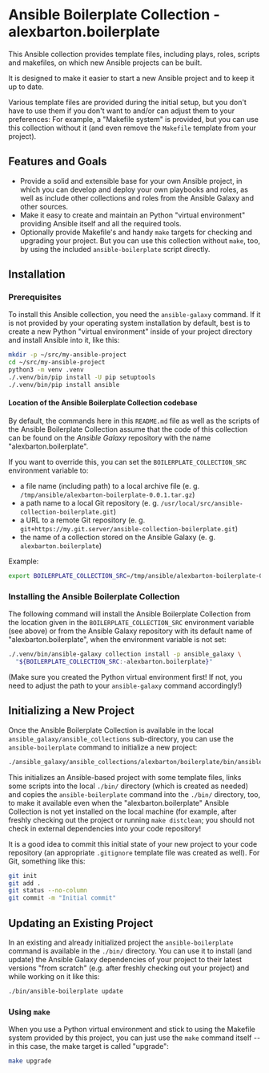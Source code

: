 # Ansible Boilerplate Collection - alexbarton.boilerplate

This Ansible collection provides template files, including plays, roles,
scripts and makefiles, on which new Ansible projects can be built.

It is designed to make it easier to start a new Ansible project and to keep it
up to date.

Various template files are provided during the initial setup, but you don't
have to use them if you don't want to and/or can adjust them to your
preferences: For example, a "Makefile system" is provided, but you can use this
collection without it (and even remove the `Makefile` template from your
project).

## Features and Goals

* Provide a solid and extensible base for your own Ansible project, in which
  you can develop and deploy your own playbooks and roles, as well as include
  other collections and roles from the Ansible Galaxy and other sources.
* Make it easy to create and maintain an Python "virtual environment" providing
  Ansible itself and all the required tools.
* Optionally provide Makefile's and handy `make` targets for checking and
  upgrading your project. But you can use this collection without `make`, too,
  by using the included `ansible-boilerplate` script directly.

## Installation

### Prerequisites

To install this Ansible collection, you need the `ansible-galaxy` command. If
it is not provided by your operating system installation by default, best is
to create a new Python "virtual environment" inside of your project directory
and install Ansible into it, like this:

```bash
mkdir -p ~/src/my-ansible-project
cd ~/src/my-ansible-project
python3 -m venv .venv
./.venv/bin/pip install -U pip setuptools
./.venv/bin/pip install ansible
```

#### Location of the Ansible Boilerplate Collection codebase

By default, the commands here in this `README.md` file as well as the scripts
of the Ansible Boilerplate Collection assume that the code of this collection
can be found on the *Ansible Galaxy* repository with the name
"alexbarton.boilerplate".

If you want to override this, you can set the `BOILERPLATE_COLLECTION_SRC`
environment variable to:

* a file name (including path) to a local archive file (e. g.
  `/tmp/ansible/alexbarton-boilerplate-0.0.1.tar.gz`)
* a path name to a local Git repository (e. g.
  `/usr/local/src/ansible-collection-boilerplate.git`)
* a URL to a remote Git repository (e. g.
  `git+https://my.git.server/ansible-collection-boilerplate.git`)
* the name of a collection stored on the Ansible Galaxy (e. g.
  `alexbarton.boilerplate`)

Example:

```bash
export BOILERPLATE_COLLECTION_SRC=/tmp/ansible/alexbarton-boilerplate-0.0.1.tar.gz
```

### Installing the Ansible Boilerplate Collection

The following command will install the Ansible Boilerplate Collection from the
location given in the `BOILERPLATE_COLLECTION_SRC` environment variable (see
above) or from the Ansible Galaxy repository with its default name of
"alexbarton.boilerplate", when the environment variable is not set:

```bash
./.venv/bin/ansible-galaxy collection install -p ansible_galaxy \
  "${BOILERPLATE_COLLECTION_SRC:-alexbarton.boilerplate}"
```

(Make sure you created the Python virtual environment first! If not, you need
to adjust the path to your `ansible-galaxy` command accordingly!)

## Initializing a New Project

Once the Ansible Boilerplate Collection is available in the local
`ansible_galaxy/ansible_collections` sub-directory, you can use the
`ansible-boilerplate` command to initialize a new project:

```bash
./ansible_galaxy/ansible_collections/alexbarton/boilerplate/bin/ansible-boilerplate init
```

This initializes an Ansible-based project with some template files, links some
scripts into the local `./bin/` directory (which is created as needed) and
copies the `ansible-boilerplate` command into the `./bin/` directory, too, to
make it available even when the "alexbarton.boilerplate" Ansible Collection is
not yet installed on the local machine (for example, after freshly checking
out the project or running `make distclean`; you should not check in external
dependencies into your code repository!

It is a good idea to commit this initial state of your new project to your
code repository (an appropriate `.gitignore` template file was created as
well). For Git, something like this:

```bash
git init
git add .
git status --no-column
git commit -m "Initial commit"
```

## Updating an Existing Project

In an existing and already initialized project the `ansible-boilerplate`
command is available in the `./bin/` directory. You can use it to install (and
update) the Ansible Galaxy dependencies of your project to their latest
versions "from scratch" (e.g. after freshly checking out your project) and
while working on it like this:

```bash
./bin/ansible-boilerplate update
```

### Using `make`

When you use a Python virtual environment and stick to using the Makefile
system provided by this project, you can just use the `make` command itself --
in this case, the make target is called "upgrade":

```bash
make upgrade
```
